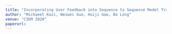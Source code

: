 ```yaml
---
title: "Incorporating User Feedback into Sequence to Sequence Model Training"
author: "Michaeel Kazi, Weiwei Guo, Huiji Gao, Bo Long"
venue: "CIKM 2020"
paperurl: 
---
```



